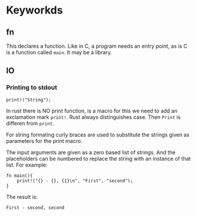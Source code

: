 # Keyworkds

## fn

This declares a function. Like in C, a program needs an entry 
point, as is C is a function called `main`. It may be a library.




## IO

### Printing to stdout

```
print!("String");
```

In rust there is NO print function, is a macro for this we need
to add an exclamation mark `print!`. Rust always distinguishes 
case. Then `Print` is differen from `print`.

For string formating curly braces are used to substitute the
strings given as parameters for the print macro.

The input arguments are given as a zero based list of strings.
And the placeholders can be numbered to replace the string with 
an instance of that list. For example:
```
fn main(){
    print!("{} - {}, {1}\n", "First", "second");
}
```
The result is:
```
First - second, second
```